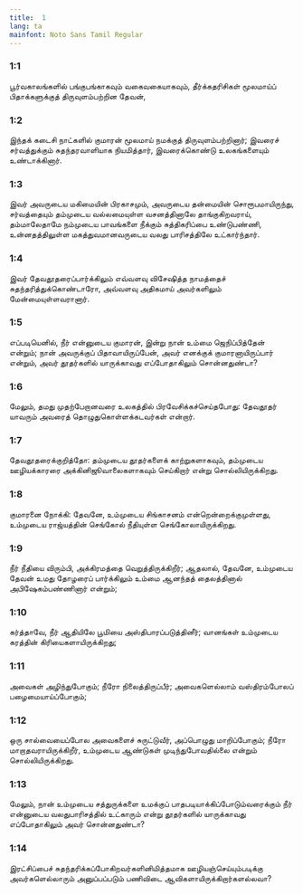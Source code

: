 ```yaml
---
title:  1
lang: ta
mainfont: Noto Sans Tamil Regular
---
```


###  1:1

பூர்வகாலங்களில் பங்குபங்காகவும் வகைவகையாகவும், தீர்க்கதரிசிகள் மூலமாய்ப் பிதாக்களுக்குத் திருவுளம்பற்றின தேவன்,

###  1:2

இந்தக் கடைசி நாட்களில் குமாரன் மூலமாய் நமக்குத் திருவுளம்பற்றினார்; இவரைச் சர்வத்துக்கும் சுதந்தரவாளியாக நியமித்தார், இவரைக்கொண்டு உலகங்களையும் உண்டாக்கினார்.

###  1:3

இவர் அவருடைய மகிமையின் பிரகாசமும், அவருடைய தன்மையின் சொரூபமாயிருந்து, சர்வத்தையும் தம்முடைய வல்லமையுள்ள வசனத்தினாலே தாங்குகிறவராய், தம்மாலேதாமே நம்முடைய பாவங்களை நீக்கும் சுத்திகரிப்பை உண்டுபண்ணி, உன்னதத்திலுள்ள மகத்துவமானவருடைய வலது பாரிசத்திலே உட்கார்ந்தார்.

###  1:4

இவர் தேவதூதரைப்பார்க்கிலும் எவ்வளவு விசேஷித்த நாமத்தைச் சுதந்தரித்துக்கொண்டாரோ, அவ்வளவு அதிகமாய் அவர்களிலும் மேன்மையுள்ளவரானார்.

###  1:5

எப்படியெனில், நீர் என்னுடைய குமாரன், இன்று நான் உம்மை ஜெநிப்பித்தேன் என்றும்; நான் அவருக்குப் பிதாவாயிருப்பேன், அவர் எனக்குக் குமாரனாயிருப்பார் என்றும், அவர் தூதர்களில் யாருக்காவது எப்போதாகிலும் சொன்னதுண்டா?

###  1:6

மேலும், தமது முதற்பேறானவரை உலகத்தில் பிரவேசிக்கச்செய்தபோது: தேவதூதர் யாவரும் அவரைத் தொழுதுகொள்ளக்கடவர்கள் என்றார்.

###  1:7

தேவதூதரைக்குறித்தோ: தம்முடைய தூதர்களைக் காற்றுகளாகவும், தம்முடைய ஊழியக்காரரை அக்கினிஜூவாலைகளாகவும் செய்கிறார் என்று சொல்லியிருக்கிறது.

###  1:8

குமாரனை நோக்கி: தேவனே, உம்முடைய சிங்காசனம் என்றென்றைக்குமுள்ளது, உம்முடைய ராஜ்யத்தின் செங்கோல் நீதியுள்ள செங்கோலாயிருக்கிறது.

###  1:9

நீர் நீதியை விரும்பி, அக்கிரமத்தை வெறுத்திருக்கிறீர்; ஆதலால், தேவனே, உம்முடைய தேவன் உமது தோழரைப் பார்க்கிலும் உம்மை ஆனந்தத் தைலத்தினால் அபிஷேகம்பண்ணினார் என்றும்;

###  1:10

கர்த்தாவே, நீர் ஆதியிலே பூமியை அஸ்திபாரப்படுத்தினீர்; வானங்கள் உம்முடைய கரத்தின் கிரியைகளாயிருக்கிறது;

###  1:11

அவைகள் அழிந்துபோகும்; நீரோ நிலைத்திருப்பீர்; அவைகளெல்லாம் வஸ்திரம்போலப் பழைமையாய்ப்போகும்;

###  1:12

ஒரு சால்வையைப்போல அவைகளைச் சுருட்டுவீர், அப்பொழுது மாறிப்போகும்; நீரோ மாறாதவராயிருக்கிறீர், உம்முடைய ஆண்டுகள் முடிந்துபோவதில்லை என்றும் சொல்லியிருக்கிறது.

###  1:13

மேலும், நான் உம்முடைய சத்துருக்களை உமக்குப் பாதபடியாக்கிப்போடும்வரைக்கும் நீர் என்னுடைய வலதுபாரிசத்தில் உட்காரும் என்று தூதர்களில் யாருக்காவது எப்போதாகிலும் அவர் சொன்னதுண்டா?

###  1:14

இரட்சிப்பைச் சுதந்தரிக்கப்போகிறவர்களினிமித்தமாக ஊழியஞ்செய்யும்படிக்கு அவர்களெல்லாரும் அனுப்பப்படும் பணிவிடை ஆவிகளாயிருக்கிறார்களல்லவா?

